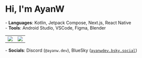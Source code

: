 <p>
  <h1>Hi, I'm AyanW</h1>
</p>

<p>
  - <b>Languages</b>: Kotlin, Jetpack Compose, Next.js, React Native <br />
  - <b>Tools</b>: Android Studio, VSCode, Figma, Blender
</p>

<table>
  <tr>
    <td align="center">
      <img style="padding=0;" src="https://github-readme-stats.vercel.app/api?username=ayanwdev&theme=tokyonight&show_icons=true&hide_border=true&count_private=true&layout=compact" />
    </td>
    <td align="center">
      <img style="padding=0;" src="https://github-readme-stats.vercel.app/api/top-langs/?username=ayanwdev&theme=tokyonight&show_icons=true&hide_border=true&layout=compact" />
    </td>
  </tr>
</table>

<p>
  - <b>Socials</b>: Discord (<code>@ayanw.dev</code>), BlueSky (<code><a href="https://bsky.app/profile/ayanwdev.bsky.social">ayanwdev.bsky.social</a></code>)
</p>
